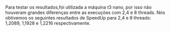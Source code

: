 Para testar os resultados,foi utilizada a máquina t3 nano, por isso não houveram grandes diferenças entre as execuções com 2,4 e 8 threads. Nós obtivemos os seguintes
resultados de SpeedUp para 2,4 e 8 threads: 1,2089, 1,1928 e 1,2216 respectivamente.
